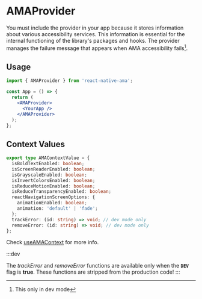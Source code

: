 # AMAProvider

You must include the provider in your app because it stores information about various accessibility services. This information is essential for the internal functioning of the library's packages and hooks.
The provider manages the failure message that appears when AMA accessibility fails[^1].

## Usage

```jsx {1,5-7}
import { AMAProvider } from 'react-native-ama';

const App = () => {
  return (
    <AMAProvider>
      <YourApp />
    </AMAProvider>
  );
};
```

## Context Values

```ts title=packages/core/src/components/AMAProvider.tsx
export type AMAContextValue = {
  isBoldTextEnabled: boolean;
  isScreenReaderEnabled: boolean;
  isGrayscaleEnabled: boolean;
  isInvertColorsEnabled: boolean;
  isReduceMotionEnabled: boolean;
  isReduceTransparencyEnabled: boolean;
  reactNavigationScreenOptions: {
    animationEnabled: boolean;
    animation: 'default' | 'fade';
  };
  trackError: (id: string) => void; // dev mode only
  removeError: (id: string) => void; // dev mode only
};
```

Check [useAMAContext](../hooks/useAMAContext) for more info.

:::dev

The <i>trackError</i> and <i>removeError</i> functions are available only when the <code>**DEV**</code> flag is <strong>true</strong>. These functions are stripped from the production code!
:::

[^1]: This only in dev mode
